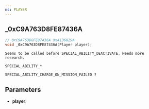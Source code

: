 ```yaml
---
ns: PLAYER
---
```

## _0xC9A763D8FE87436A

```c
// 0xC9A763D8FE87436A 0x4136829A
void _0xC9A763D8FE87436A(Player player);
```

```
Seems to be called before SPECIAL_ABILITY_DEACTIVATE. Needs more research.

SPECIAL_ABILITY_*

SPECIAL_ABILITY_CHARGE_ON_MISSION_FAILED ?
```

## Parameters
* **player**: 

